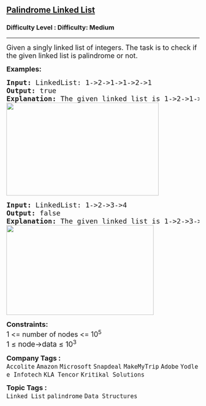 <h2><a href="https://www.geeksforgeeks.org/problems/check-if-linked-list-is-pallindrome/1?page=3&sortBy=submissions">Palindrome Linked List</a></h2><h3>Difficulty Level : Difficulty: Medium</h3><hr><div class="problems_problem_content__Xm_eO"><p><span style="font-size: 18px;">Given a singly linked list of integers. The task is to check if the given linked list is palindrome or not.</span></p>
<p><span style="font-size: 18px;"><strong>Examples:</strong></span></p>
<pre><span style="font-size: 18px;"><strong>Input: </strong>LinkedList: 1-&gt;2-&gt;1-&gt;1-&gt;2-&gt;1
<strong>Output: </strong>true<strong>
Explanation: </strong>The given linked list is 1-&gt;2-&gt;1-&gt;1-&gt;2-&gt;1 , which is a palindrome and Hence, the output is true.<br><img src="https://media.geeksforgeeks.org/img-practice/prod/addEditProblem/700391/Web/Other/blobid0_1722089787.png" width="397" height="242"></span>
</pre>
<pre><span style="font-size: 18px;"><strong>Input: </strong>LinkedList: 1-&gt;2-&gt;3-&gt;4
<strong>Output: </strong>false<strong>
Explanation: </strong>The given linked list is 1-&gt;2-&gt;3-&gt;4, which is not a palindrome and Hence, the output is false.<br><img src="https://media.geeksforgeeks.org/img-practice/prod/addEditProblem/700391/Web/Other/blobid1_1722089845.png" width="384" height="234"><br></span></pre>
<p><span style="font-size: 18px;"><strong>Constraints:</strong><br>1 &lt;= number of nodes &lt;= 10<sup>5<br></sup><span style="font-size: 18.6667px;">1 ≤ node-&gt;data ≤ 10</span><sup>3</sup><sup><br></sup></span></p></div><p><span style=font-size:18px><strong>Company Tags : </strong><br><code>Accolite</code>&nbsp;<code>Amazon</code>&nbsp;<code>Microsoft</code>&nbsp;<code>Snapdeal</code>&nbsp;<code>MakeMyTrip</code>&nbsp;<code>Adobe</code>&nbsp;<code>Yodlee Infotech</code>&nbsp;<code>KLA Tencor</code>&nbsp;<code>Kritikal Solutions</code>&nbsp;<br><p><span style=font-size:18px><strong>Topic Tags : </strong><br><code>Linked List</code>&nbsp;<code>palindrome</code>&nbsp;<code>Data Structures</code>&nbsp;